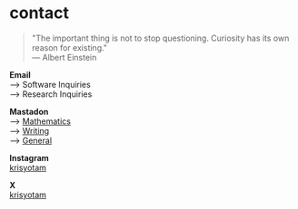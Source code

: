 # contact
> "The important thing is not to stop questioning. Curiosity has its own reason for existing."  
> — Albert Einstein

**Email**  
--> Software Inquiries  
--> Research Inquiries  

**Mastadon**  
--> [Mathematics](https://mathstodon.xyz/@krisyotam)  
--> [Writing]()  
--> [General](https://mastodon.social/@krisyotam)  

**Instagram**  
[krisyotam](instagram.com/krisyotam)  

**X**  
[krisyotam](x.com/krisyotam)  
